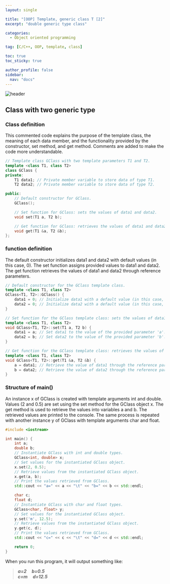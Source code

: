 ```yaml
---
layout: single

title: "[OOP] Template, generic class T [2]"
excerpt: "double generic type class"

categories:
  - Object oriented programming

tag: [C/C++, OOP, template, class] 

toc: true
toc_sticky: true

author_profile: false
sidebar:
  nav: "docs"
---
```



![header](https://capsule-render.vercel.app/api?type=rect&color=20:660099,100:E2231A)

## Class with two generic type

### Class definition

This commented code explains the purpose of the template class, the meaning of each data member, and the functionality provided by the constructor, set method, and get method. Comments are added to make the code more understandable.

```cpp
// Template class GClass with two template parameters T1 and T2.
template <class T1, class T2>
class GClass {
private:
    T1 data1; // Private member variable to store data of type T1.
    T2 data2; // Private member variable to store data of type T2.

public:
    // Default constructor for GClass.
    GClass();

    // Set function for GClass: sets the values of data1 and data2.
    void set(T1 a, T2 b);

    // Get function for GClass: retrieves the values of data1 and data2 through reference parameters.
    void get(T1 &a, T2 &b);
};
```

### function definition 

The default constructor initializes data1 and data2 with default values (in this case, 0).
The set function assigns provided values to data1 and data2.
The get function retrieves the values of data1 and data2 through reference parameters.

```cpp
// Default constructor for the GClass template class.
template <class T1, class T2>
GClass<T1, T2>::GClass() {
    data1 = 0; // Initialize data1 with a default value (in this case, 0).
    data2 = 0; // Initialize data2 with a default value (in this case, 0).
}

// Set function for the GClass template class: sets the values of data1 and data2.
template <class T1, class T2>
void GClass<T1, T2>::set(T1 a, T2 b) {
    data1 = a; // Set data1 to the value of the provided parameter 'a'.
    data2 = b; // Set data2 to the value of the provided parameter 'b'.
}

// Get function for the GClass template class: retrieves the values of data1 and data2 through reference parameters.
template <class T1, class T2>
void GClass<T1, T2>::get(T1 &a, T2 &b) {
    a = data1; // Retrieve the value of data1 through the reference parameter 'a'.
    b = data2; // Retrieve the value of data2 through the reference parameter 'b'.
}
```

### Structure of main() 

An instance x of GClass is created with template arguments int and double.
Values (2 and 0.5) are set using the set method for the GClass object x.
The get method is used to retrieve the values into variables a and b.
The retrieved values are printed to the console.
The same process is repeated with another instance y of GClass with template arguments char and float.


```cpp
#include <iostream>

int main() {
    int a;
    double b;
    // Instantiate GClass with int and double types.
    GClass<int, double> x;
    // Set values for the instantiated GClass object.
    x.set(2, 0.5);
    // Retrieve values from the instantiated GClass object.
    x.get(a, b);
    // Print the values retrieved from GClass.
    std::cout << "a=" << a << "\t" << "b=" << b << std::endl;

    char c;
    float d;
    // Instantiate GClass with char and float types.
    GClass<char, float> y;
    // Set values for the instantiated GClass object.
    y.set('m', 12.5);
    // Retrieve values from the instantiated GClass object.
    y.get(c, d);
    // Print the values retrieved from GClass.
    std::cout << "c=" << c << "\t" << "d=" << d << std::endl;

    return 0;
}
```
When you run this program, it will output something like:

>***a=2  &nbsp;&nbsp;&nbsp;  b=0.5<br>c=m   &nbsp;&nbsp;&nbsp; d=12.5***
